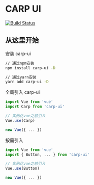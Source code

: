 # CARP UI

[![Build Status](https://travis-ci.com/qbadboy/carp-ui.svg?branch=master)](https://travis-ci.com/qbadboy/carp-ui)

## 从这里开始

安装 carp-ui

```bash
// 通过npm安装
npm install carp-ui -D

// 通过yarn安装
yarn add carp-ui -D
```

全局引入 carp-ui

```javascript
import Vue from 'vue'
import Carp from 'carp-ui'

// 实例化vue之前引入
Vue.use(Carp)

new Vue({ ... })
```

按需引入

```javascript
import Vue from 'vue'
import { Button, ... } from 'carp-ui'

// 实例化vue之前引入
Vue.use(Button)

new Vue({ ... })

```
